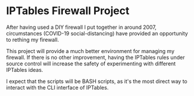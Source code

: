 # IPTables Firewall Project

After having used a DIY firewall I put together in around
2007, circumstances (COVID-19 social-distancing) have provided
an opportunity to rething my firewall.

This project will provide a much better environment for managing
my firewall.  If there is no other improvement, having the IPTables
rules under source control will increase the safety of experimenting
with different IPTables ideas.

I expect that the scripts will be BASH scripts, as it's the most
direct way to interact with the CLI interface of IPTables.
